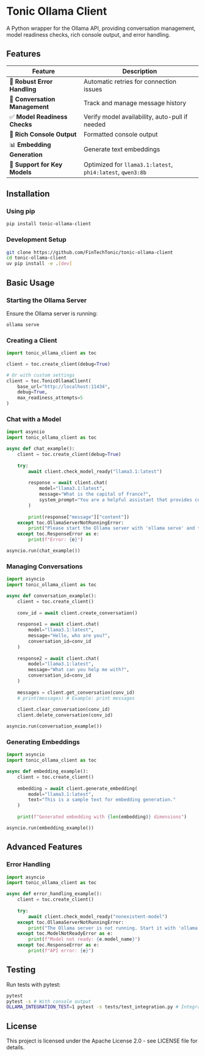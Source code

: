 # Tonic Ollama Client

A Python wrapper for the Ollama API, providing conversation management, model readiness checks, rich console output, and error handling.

## Features

| Feature | Description |
| ------- | ----------- |
| 🔄 **Robust Error Handling** | Automatic retries for connection issues |
| 💬 **Conversation Management** | Track and manage message history |
| ✅ **Model Readiness Checks** | Verify model availability, auto-pull if needed |
| 🎨 **Rich Console Output** | Formatted console output |
| 📊 **Embedding Generation** | Generate text embeddings |
| 🚀 **Support for Key Models** | Optimized for `llama3.1:latest`, `phi4:latest`, `qwen3:8b` |

## Installation

### Using pip

```bash
pip install tonic-ollama-client
```

### Development Setup

```bash
git clone https://github.com/FinTechTonic/tonic-ollama-client
cd tonic-ollama-client
uv pip install -e .[dev]
```

## Basic Usage

### Starting the Ollama Server

Ensure the Ollama server is running:

```bash
ollama serve
```

### Creating a Client

```python
import tonic_ollama_client as toc

client = toc.create_client(debug=True)

# Or with custom settings
client = toc.TonicOllamaClient(
    base_url="http://localhost:11434", 
    debug=True,
    max_readiness_attempts=5
)
```

### Chat with a Model

```python
import asyncio
import tonic_ollama_client as toc

async def chat_example():
    client = toc.create_client(debug=True)
    
    try:
        await client.check_model_ready("llama3.1:latest")
        
        response = await client.chat(
            model="llama3.1:latest",
            message="What is the capital of France?",
            system_prompt="You are a helpful assistant that provides concise answers."
        )
        
        print(response["message"]["content"])
    except toc.OllamaServerNotRunningError:
        print("Please start the Ollama server with 'ollama serve' and try again.")
    except toc.ResponseError as e:
        print(f"Error: {e}")

asyncio.run(chat_example())
```

### Managing Conversations

```python
import asyncio
import tonic_ollama_client as toc

async def conversation_example():
    client = toc.create_client()
    
    conv_id = await client.create_conversation()
    
    response1 = await client.chat(
        model="llama3.1:latest",
        message="Hello, who are you?",
        conversation_id=conv_id
    )
    
    response2 = await client.chat(
        model="llama3.1:latest",
        message="What can you help me with?",
        conversation_id=conv_id
    )
    
    messages = client.get_conversation(conv_id)
    # print(messages) # Example: print messages
    
    client.clear_conversation(conv_id)
    client.delete_conversation(conv_id)

asyncio.run(conversation_example())
```

### Generating Embeddings

```python
import asyncio
import tonic_ollama_client as toc

async def embedding_example():
    client = toc.create_client()
    
    embedding = await client.generate_embedding(
        model="llama3.1:latest",
        text="This is a sample text for embedding generation."
    )
    
    print(f"Generated embedding with {len(embedding)} dimensions")

asyncio.run(embedding_example())
```

## Advanced Features

### Error Handling

```python
import asyncio
import tonic_ollama_client as toc

async def error_handling_example():
    client = toc.create_client()
    
    try:
        await client.check_model_ready("nonexistent-model")
    except toc.OllamaServerNotRunningError:
        print("The Ollama server is not running. Start it with 'ollama serve'")
    except toc.ModelNotReadyError as e:
        print(f"Model not ready: {e.model_name}")
    except toc.ResponseError as e:
        print(f"API error: {e}")
```

## Testing

Run tests with pytest:

```bash
pytest
pytest -s # With console output
OLLAMA_INTEGRATION_TEST=1 pytest -s tests/test_integration.py # Integration tests
```

## License

This project is licensed under the Apache License 2.0 - see LICENSE file for details.
